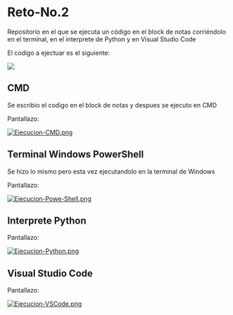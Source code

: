 # Reto-No.2
Repositorio en el que se ejecuta un código en el block de notas corriéndolo en el terminal, en el interprete de Python y en Visual Studio Code

El codigo a ejectuar es el siguiente:

[![](https://i.postimg.cc/Kj5tjPzf/image.png)](https://postimg.cc/jnLDkJyn)

## CMD
Se escribio el codigo en el block de notas y despues se ejecuto en CMD

Pantallazo:

[![Ejecucion-CMD.png](https://i.postimg.cc/v8xvnZ3L/Ejecucion-CMD.png)](https://postimg.cc/MXxR2qkv)

## Terminal Windows PowerShell
Se hizo lo mismo pero esta vez ejecutandolo en la terminal de Windows

Pantallazo:

[![Ejecucion-Powe-Shell.png](https://i.postimg.cc/3JMFFQqM/Ejecucion-Powe-Shell.png)](https://postimg.cc/LhTPmwRv)

## Interprete Python
Pantallazo:

[![Ejecucion-Python.png](https://i.postimg.cc/0jSd1VbH/Ejecucion-Python.png)](https://postimg.cc/4HJhzbvz)

## Visual Studio Code
Pantallazo:

[![Ejecucion-VSCode.png](https://i.postimg.cc/tChtrm0s/Ejecucion-VSCode.png)](https://postimg.cc/Wh1kz81V)
